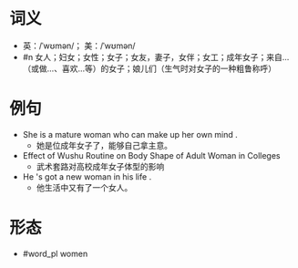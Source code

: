 # 词义
- 英：/ˈwʊmən/； 美：/ˈwʊmən/
- #n 女人；妇女；女性；女子；女友，妻子，女伴；女工；成年女子；来自…（或做…、喜欢…等）的女子；娘儿们（生气时对女子的一种粗鲁称呼）
# 例句
- She is a mature woman who can make up her own mind .
	- 她是位成年女子了，能够自己拿主意。
- Effect of Wushu Routine on Body Shape of Adult Woman in Colleges
	- 武术套路对高校成年女子体型的影响
- He 's got a new woman in his life .
	- 他生活中又有了一个女人。
# 形态
- #word_pl women
